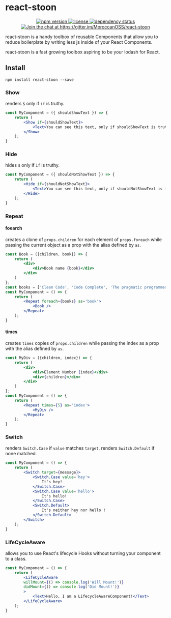 # react-stoon

<p align="center">
    <a href="https://www.npmjs.com/package/react-stoon">
        <img src="https://img.shields.io/npm/v/react-stoon.svg"
            alt="npm version">
    </a>
    <a href="https://github.com/MoroccanOSS/react-stoon/blob/master/LICENSE">
        <img src="https://img.shields.io/npm/l/react-stoon.svg"
            alt="license">
    </a>
    <a href="https://david-dm.org/MoroccanOSS/react-stoon">
        <img src="https://david-dm.org/MoroccanOSS/react-stoon/status.svg"
            alt="dependency status">
    </a>
    <a href='https://gitter.im/MoroccanOSS/react-stoon?utm_source=badge&utm_medium=badge&utm_campaign=pr-badge&utm_content=badge'>
        <img src='https://badges.gitter.im/MoroccanOSS/react-stoon.svg'
            alt='Join the chat at https://gitter.im/MoroccanOSS/react-stoon'>
    </a>
</p>


react-stoon is a handy toolbox of reusable Components that allow you to reduce boilerplate by writing less js inside of your React Components.


react-stoon is a fast growing toolbox aspiring to be your lodash for React.

## Install

```
npm install react-stoon --save
```


### Show

renders `$` only if `if` is truthy.

```jsx
const MyComponent = ({ shouldShowText }) => {
    return (
        <Show if={shouldShowText}>
            <Text>You can see this text, only if shouldShowText is truthy</Text>
        </Show>
    );
}
```
### Hide

hides `$` only if `if` is truthy.

```jsx
const MyComponent = ({ shouldNotShowText }) => {
    return (
        <Hide if={shouldNotShowText}>
            <Text>You can see this text, only if shouldNotShowText is false</Text>
        </Hide>
    );
}
```

### Repeat

#### foearch

creates a clone of `props.children` for each element of `props.foreach` while passing the current object as a prop with the alias defined by `as`.

```jsx
const Book = ({children, book}) => {
    return (
        <div>
            <div>Book name {book}</div>
        </div>
    )
};
const books = ['Clean Code', 'Code Complete', 'The pragmatic programmer'];
const MyComponent = () => {
    return (
        <Repeat foreach={books} as='book'>
            <Book />
        </Repeat>
    );
}
```

#### times

creates `times` copies of `props.children` while passing the index as a prop with the alias defined by `as`.

```jsx
const MyDiv = ({children, index}) => {
    return (
        <div>
            <div>Element Number {index}</div>
            <div>{children}</div>
        </div>
    )
};
const MyComponent = () => {
    return (
        <Repeat times={5} as='index'>
            <MyDiv />
        </Repeat>
    );
}
```

### Switch

renders `Switch.Case` if `value` matches `target`, renders `Switch.Default` if none matched.

```jsx
const MyComponent = () => {
    return (
        <Switch target={message}>
            <Switch.Case value='hey'>
                It's hey!
            </Switch.Case>
            <Switch.Case value='hello'>
                It's hello!
            </Switch.Case>
            <Switch.Default>
                It's neither hey nor hello !
            </Switch.Default>
        </Switch>
    );
}
```

### LifeCycleAware

allows you to use React's lifecycle Hooks without turning your component to a class.

```jsx
const MyComponent = () => {
    return (
        <LifeCycleAware
        willMount={() => console.log('Will Mount!')}
        didMount={() => console.log('Did Mount!')}
        >
            <Text>Hello, I am a LifecycleAwareComponent!</Text>
        </LifeCycleAware>
    );
}
```
